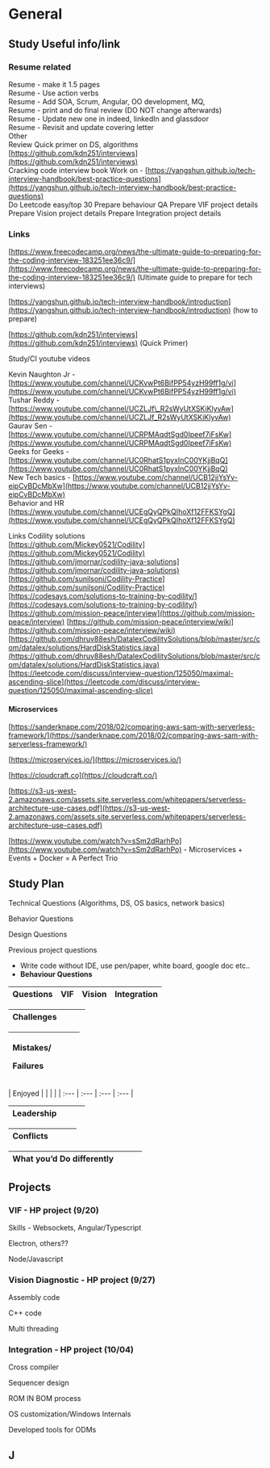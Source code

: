 # General

## Study Useful info/link

### Resume related

Resume - make it 1.5 pages   
Resume - Use action verbs   
Resume - Add SOA, Scrum, Angular, OO development, MQ,   
Resume - print and do final review \(DO NOT change afterwards\)   
Resume - Update new one in indeed, linkedIn and glassdoor   
Resume - Revisit and update covering letter   
Other   
Review Quick primer on DS, algorithms [https://github.com/kdn251/interviews](https://github.com/kdn251/interviews)   
Cracking code interview book Work on - [https://yangshun.github.io/tech-interview-handbook/best-practice-questions](https://yangshun.github.io/tech-interview-handbook/best-practice-questions)   
Do Leetcode easy/top 30 Prepare behaviour QA Prepare VIF project details Prepare Vision project details Prepare Integration project details

### Links

[https://www.freecodecamp.org/news/the-ultimate-guide-to-preparing-for-the-coding-interview-183251ee36c9/](https://www.freecodecamp.org/news/the-ultimate-guide-to-preparing-for-the-coding-interview-183251ee36c9/) \(Ultimate guide to prepare for tech interviews\)

[https://yangshun.github.io/tech-interview-handbook/introduction](https://yangshun.github.io/tech-interview-handbook/introduction) \(how to prepare\)

[https://github.com/kdn251/interviews](https://github.com/kdn251/interviews) \(Quick Primer\)

Study/CI youtube videos

Kevin Naughton Jr - [https://www.youtube.com/channel/UCKvwPt6BifPP54yzH99ff1g/vi](https://www.youtube.com/channel/UCKvwPt6BifPP54yzH99ff1g/vi)   
Tushar Reddy - [https://www.youtube.com/channel/UCZLJf\_R2sWyUtXSKiKlyvAw](https://www.youtube.com/channel/UCZLJf_R2sWyUtXSKiKlyvAw)   
Gaurav Sen - [https://www.youtube.com/channel/UCRPMAqdtSgd0Ipeef7iFsKw](https://www.youtube.com/channel/UCRPMAqdtSgd0Ipeef7iFsKw)   
Geeks for Geeks - [https://www.youtube.com/channel/UC0RhatS1pyxInC00YKjjBqQ](https://www.youtube.com/channel/UC0RhatS1pyxInC00YKjjBqQ)   
New Tech basics - [https://www.youtube.com/channel/UCB12jjYsYv-eipCvBDcMbXw](https://www.youtube.com/channel/UCB12jjYsYv-eipCvBDcMbXw)   
Behavior and HR [https://www.youtube.com/channel/UCEgQyQPkQIhoXf12FFKSYgQ](https://www.youtube.com/channel/UCEgQyQPkQIhoXf12FFKSYgQ)

Links Codility solutions  
[https://github.com/Mickey0521/Codility](https://github.com/Mickey0521/Codility) [https://github.com/jmornar/codility-java-solutions](https://github.com/jmornar/codility-java-solutions)  
[https://github.com/sunilsoni/Codility-Practice](https://github.com/sunilsoni/Codility-Practice) [https://codesays.com/solutions-to-training-by-codility/](https://codesays.com/solutions-to-training-by-codility/) [https://github.com/mission-peace/interview](https://github.com/mission-peace/interview) [https://github.com/mission-peace/interview/wiki](https://github.com/mission-peace/interview/wiki) [https://github.com/dhruv88esh/DatalexCodilitySolutions/blob/master/src/com/datalex/solutions/HardDiskStatistics.java](https://github.com/dhruv88esh/DatalexCodilitySolutions/blob/master/src/com/datalex/solutions/HardDiskStatistics.java)   
[https://leetcode.com/discuss/interview-question/125050/maximal-ascending-slice](https://leetcode.com/discuss/interview-question/125050/maximal-ascending-slice)

#### Microservices

[https://sanderknape.com/2018/02/comparing-aws-sam-with-serverless-framework/](https://sanderknape.com/2018/02/comparing-aws-sam-with-serverless-framework/)

[https://microservices.io/](https://microservices.io/)

[https://cloudcraft.co](https://cloudcraft.co/)

[https://s3-us-west-2.amazonaws.com/assets.site.serverless.com/whitepapers/serverless-architecture-use-cases.pdf](https://s3-us-west-2.amazonaws.com/assets.site.serverless.com/whitepapers/serverless-architecture-use-cases.pdf)

[https://www.youtube.com/watch?v=sSm2dRarhPo](https://www.youtube.com/watch?v=sSm2dRarhPo) - Microservices + Events + Docker = A Perfect Trio

## Study Plan

Technical Questions \(Algorithms, DS, OS basics, network basics\)

Behavior Questions

Design Questions

Previous project questions

* Write code without IDE, use pen/paper, white board, google doc etc.. 
* **Behaviour Questions**

| Questions | VIF | Vision | Integration |
| :--- | :--- | :--- | :--- |


| Challenges |  |  |  |
| :--- | :--- | :--- | :--- |


<table>
  <thead>
    <tr>
      <th style="text-align:left">
        <p>Mistakes/</p>
        <p>Failures</p>
      </th>
      <th style="text-align:left"></th>
      <th style="text-align:left"></th>
      <th style="text-align:left"></th>
    </tr>
  </thead>
  <tbody></tbody>
</table>| Enjoyed |  |  |  |
| :--- | :--- | :--- | :--- |


| Leadership |  |  |  |
| :--- | :--- | :--- | :--- |


| Conflicts |  |  |  |
| :--- | :--- | :--- | :--- |


| What you’d Do differently |  |  |  |
| :--- | :--- | :--- | :--- |


## Projects

### VIF - HP project \(9/20\)

Skills - Websockets, Angular/Typescript

Electron, others??

Node/Javascript

### Vision Diagnostic - HP project \(9/27\)

Assembly code

C++ code

Multi threading

### Integration  - HP project \(10/04\)

Cross compiler

Sequencer design

ROM IN BOM process

OS customization/Windows Internals

Developed tools for ODMs

## J

